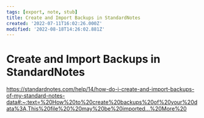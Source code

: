 ```yaml
---
tags: [export, note, stub]
title: Create and Import Backups in StandardNotes
created: '2022-07-11T16:02:26.000Z'
modified: '2022-08-18T14:26:02.881Z'
---
```


# Create and Import Backups in StandardNotes

https://standardnotes.com/help/14/how-do-i-create-and-import-backups-of-my-standard-notes-data#:~:text=%20How%20to%20create%20backups%20of%20your%20data%3A,This%20file%20%20may%20be%20imported...%20More%20
